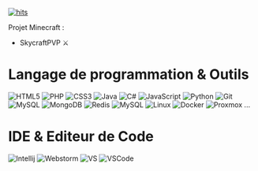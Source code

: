 [![hits](http://hits.dwyl.com/GabziDev/GabziDev.svg)](http://hits.dwyl.com/GabziDev/GabziDev)

Projet Minecraft :
- SkycraftPVP ⚔️

# Langage de programmation & Outils
![HTML5](https://img.icons8.com/color/48/null/html-5--v1.png)
![PHP](https://img.icons8.com/stickers/48/php-server.png)
![CSS3](https://img.icons8.com/color/48/null/css3.png)
![Java](https://img.icons8.com/color/48/null/java-coffee-cup-logo--v1.png)
![C#](https://img.icons8.com/color/48/null/c-sharp-logo)
![JavaScript](https://img.icons8.com/color/48/null/javascript--v1.png)
![Python](https://img.icons8.com/color/48/null/python--v1.png)
![Git](https://img.icons8.com/color/48/null/git.png)
![MySQL](https://img.icons8.com/color/48/null/mongodb-logo.png)
![MongoDB](https://img.icons8.com/color/48/null/mongodb.png)
![Redis](https://img.icons8.com/color/48/null/redis.png)
![MySQL](https://img.icons8.com/color/48/null/mysql-logo.png)
![Linux](https://img.icons8.com/color/48/null/linux.png)
![Docker](https://img.icons8.com/color/48/null/docker.png)
![Proxmox](https://img.icons8.com/color/48/null/proxmox.png)
...

# IDE & Editeur de Code
![Intellij](https://img.icons8.com/color/48/null/intellij-idea)
![Webstorm](https://img.icons8.com/color/48/null/webstorm)
![VS](https://img.icons8.com/color/48/null/visual-studio)
![VSCode](https://img.icons8.com/color/48/null/visual-studio-code-2019)
